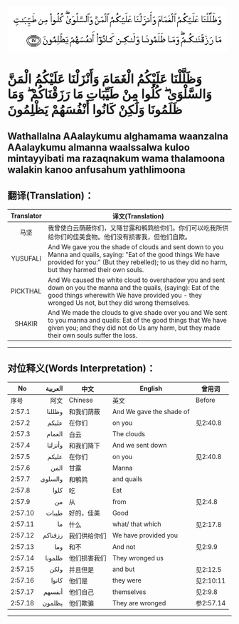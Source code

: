 ![002:057](images/002_057.gif)

#  وَظَلَّلْنَا عَلَيْكُمُ الْغَمَامَ وَأَنْزَلْنَا عَلَيْكُمُ الْمَنَّ وَالسَّلْوَىٰ ۖ كُلُوا مِنْ طَيِّبَاتِ مَا رَزَقْنَاكُمْ ۖ وَمَا ظَلَمُونَا وَلَٰكِنْ كَانُوا أَنْفُسَهُمْ يَظْلِمُونَ 

## Wathallalna AAalaykumu alghamama waanzalna AAalaykumu almanna waalssalwa kuloo mintayyibati ma razaqnakum wama thalamoona walakin kanoo anfusahum yathlimoona

## 翻译(Translation)：

| Translator | 译文(Translation)                                            |
|:----------:| ------------------------------------------------------------ |
| 马坚       | 我曾使白云荫蔽你们，又降甘露和鹌鹑给你们。你们可以吃我所供给你们的佳美食物。他们没有损害我，但他们自欺。 |
| YUSUFALI   | And We gave you the shade of clouds and sent down to you Manna and quails, saying: "Eat of the good things We have provided for you:" (But they rebelled); to us they did no harm, but they harmed their own souls. |
| PICKTHAL   | And We caused the white cloud to overshadow you and sent down on you the manna and the quails, (saying): Eat of the good things wherewith We have provided you - they wronged Us not, but they did wrong themselves. |
| SHAKIR     | And We made the clouds to give shade over you and We sent to you manna and quails: Eat of the good things that We have given you; and they did not do Us any harm, but they made their own souls suffer the loss. |

---

## 对位释义(Words Interpretation)：

| No      | العربية | 中文         | English                  | 曾用词    |
| ------- | -------:| ------------ | ------------------------ | --------- |
| 序号    | 阿文    | Chinese      | 英文                     | Before    |
| 2:57.1  | وظللنا  | 和我们荫蔽   | And We gave the shade of |           |
| 2:57.2  | عليكم   | 在你们       | on you                   | 见2:40.8  |
| 2:57.3  | الغمام  | 白云         | The clouds               |           |
| 2:57.4  | وأنزلنا | 和我们降下   | And we sent down         |           |
| 2:57.5  | عليكم   | 在你们       | on you                   | 见2:40.8  |
| 2:57.6  | المن    | 甘露         | Manna                    |           |
| 2:57.7  | والسلوى | 和鹌鹑       | and quails               |           |
| 2:57.8  | كلوا    | 吃           | Eat                      |           |
| 2:57.9  | من      | 从           | from                     | 见2:4.8   |
| 2:57.10 | طيبات   | 好的，佳美   | Good                     |           |
| 2:57.11 | ما      | 什么         | what/ that which         | 见2:17.8  |
| 2:57.12 | رزقناكم | 我们供给你们 | We have provided you     |           |
| 2:57.13 | وما     | 和不         | And not                  | 见2:9.9   |
| 2:57.14 | ظلمونا  | 他们损害我们 | They wronged us          |           |
| 2:57.15 | ولكن    | 并且但是     | and but                  | 见2:12.5  |
| 2:57.16 | كانوا   | 他们是       | they were                | 见2:10:11 |
| 2:57.17 | أنفسهم  | 他们自己     | themselves               | 见2:9.8   |
| 2:57.18 | يظلمون  | 他们欺骗     | They are wronged         | 参2:57.14 |

---

